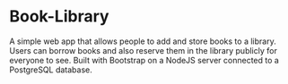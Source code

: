 # Book-Library
A simple web app that allows people to add and store books to a library. 
Users can borrow books and also reserve them in the library publicly for everyone to see. Built with Bootstrap on a NodeJS server connected to a PostgreSQL database.
